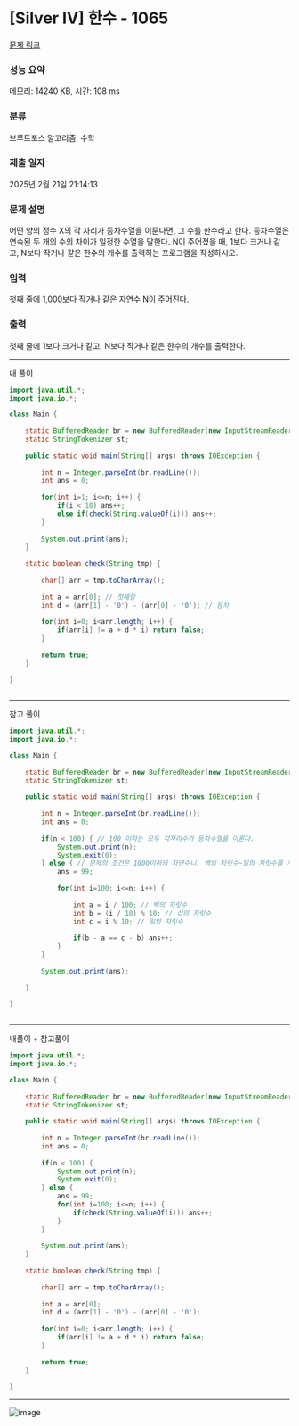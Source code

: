 # [Silver IV] 한수 - 1065 

[문제 링크](https://www.acmicpc.net/problem/1065) 

### 성능 요약

메모리: 14240 KB, 시간: 108 ms

### 분류 

브루트포스 알고리즘, 수학

### 제출 일자

2025년 2월 21일 21:14:13

### 문제 설명

<p>어떤 양의 정수 X의 각 자리가 등차수열을 이룬다면, 그 수를 한수라고 한다. 등차수열은 연속된 두 개의 수의 차이가 일정한 수열을 말한다. N이 주어졌을 때, 1보다 크거나 같고, N보다 작거나 같은 한수의 개수를 출력하는 프로그램을 작성하시오. </p>

### 입력 

 <p>첫째 줄에 1,000보다 작거나 같은 자연수 N이 주어진다.</p>

### 출력 

 <p>첫째 줄에 1보다 크거나 같고, N보다 작거나 같은 한수의 개수를 출력한다.</p>

---

내 풀이

```java
import java.util.*;
import java.io.*;

class Main {
    
    static BufferedReader br = new BufferedReader(new InputStreamReader(System.in));
    static StringTokenizer st;
    
    public static void main(String[] args) throws IOException {
        
        int n = Integer.parseInt(br.readLine());
        int ans = 0;
        
        for(int i=1; i<=n; i++) {
            if(i < 10) ans++;
            else if(check(String.valueOf(i))) ans++;
        }
        
        System.out.print(ans);
    }
    
    static boolean check(String tmp) {
        
        char[] arr = tmp.toCharArray();
        
        int a = arr[0]; // 첫째항
        int d = (arr[1] - '0') - (arr[0] - '0'); // 등차
        
        for(int i=0; i<arr.length; i++) {
            if(arr[i] != a + d * i) return false;
        }
        
        return true;
    }
    
}



```

---

참고 풀이

```java
import java.util.*;
import java.io.*;

class Main {
    
    static BufferedReader br = new BufferedReader(new InputStreamReader(System.in));
    static StringTokenizer st;
    
    public static void main(String[] args) throws IOException {
        
        int n = Integer.parseInt(br.readLine());
        int ans = 0;
        
        if(n < 100) { // 100 이하는 모두 각자리수가 등차수열을 이룬다.
            System.out.print(n);
            System.exit(0);
        } else { // 문제의 조건은 1000이하의 자연수니, 백의 자릿수~일의 자릿수를 처리해준다.
            ans = 99;
            
            for(int i=100; i<=n; i++) {
                
                int a = i / 100; // 백의 자릿수
                int b = (i / 10) % 10; // 십의 자릿수
                int c = i % 10; // 일의 자릿수
                
                if(b - a == c - b) ans++;
            }
        }
        
        System.out.print(ans);
        
    }
    
}



```

---

내풀이 + 참고풀이

```java
import java.util.*;
import java.io.*;

class Main {
    
    static BufferedReader br = new BufferedReader(new InputStreamReader(System.in));
    static StringTokenizer st;
    
    public static void main(String[] args) throws IOException {
        
        int n = Integer.parseInt(br.readLine());
        int ans = 0;
        
        if(n < 100) {
            System.out.print(n);
            System.exit(0);
        } else {
            ans = 99;
            for(int i=100; i<=n; i++) {
                if(check(String.valueOf(i))) ans++;
            }
        }
        
        System.out.print(ans);
    }
    
    static boolean check(String tmp) {
        
        char[] arr = tmp.toCharArray();
        
        int a = arr[0];
        int d = (arr[1] - '0') - (arr[0] - '0');
        
        for(int i=0; i<arr.length; i++) {
            if(arr[i] != a + d * i) return false;
        }
        
        return true;
    }
    
}

```

---

![image](https://github.com/user-attachments/assets/d3d8c4f9-9e96-4aec-872c-d128d48a873a)


